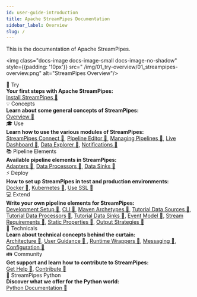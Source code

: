 ```yaml
---
id: user-guide-introduction
title: Apache StreamPipes Documentation
sidebar_label: Overview
slug: /
---
```


This is the documentation of Apache StreamPipes.

<img class="docs-image docs-image-small docs-image-no-shadow" style={{padding: '10px'}} src="
/img/01_try-overview/01_streampipes-overview.png" alt="StreamPipes Overview"/>


<div class="container grid col-3">
    <div class="column">
        <div class="toc-box">
            <div class="toc-header border-thin">
                🚀 Try
            </div>
            <div class="toc-content">
                <div class="toc-section-header"><b>Your first steps with Apache StreamPipes:</b></div>
               <a href="../try-installation/">Install StreamPipes 🔗</a>
            </div>
        </div>
    </div>
    <div class="column">
        <div class="toc-box">
            <div class="toc-header border-thin">
                💡 Concepts
            </div>
            <div class="toc-content">
                <div class="toc-section-header"><b>Learn about some general concepts of StreamPipes:</b></div>
                <a href="../concepts-overview/">Overview 🔗</a>
            </div>
        </div>
    </div>
    <div class="column">
        <div class="toc-box">
            <div class="toc-header border-thin">
                🎓 Use
            </div>
            <div class="toc-content">
                <div class="toc-section-header"><b>Learn how to use the various modules of StreamPipes:</b></div>
                <a href="../use-connect/">StreamPipes Connect 🔗</a>, 
                <a href="../use-pipeline-editor/">Pipeline Editor 🔗</a>, 
                <a href="../use-managing-pipelines/">Managing Pipelines 🔗</a>, 
                <a href="../use-live-dashboard/">Live Dashboard 🔗</a>, 
                <a href="../use-data-explorer/">Data Explorer 🔗</a>, 
                <a href="../use-notifications/">Notifications 🔗</a>
            </div>
        </div>
    </div>
    <div class="column">
        <div class="toc-box">
            <div class="toc-header border-thin">
                📚 Pipeline Elements
            </div>
            <div class="toc-content">
                <div class="toc-section-header"><b>Available pipeline elements in StreamPipes:</b></div>
                <a href="../pe/org.apache.streampipes.connect.iiot.protocol.stream.kafka/">Adapters 🔗</a>, 
                <a href="../pe/org.apache.streampipes.processors.transformation.jvm.booloperator.counter/">Data Processors 🔗</a>, 
                <a href="../pe/org.apache.streampipes.sinks.databases.jvm.couchdb/">Data Sinks 🔗</a> 
            </div>
        </div>
    </div>
    <div class="column">
        <div class="toc-box">
            <div class="toc-header border-thin">
                ⚡ Deploy 
            </div>
            <div class="toc-content">
                <div class="toc-section-header"><b>How to set up StreamPipes in test and production environments:</b></div>
                <a href="../deploy-docker/">Docker 🔗</a>, 
                <a href="../deploy-kubernetes/">Kubernetes 🔗</a>, 
                <a href="../deploy-use-ssl/">Use SSL 🔗</a>
            </div>
        </div>
    </div>
    <div class="column">
        <div class="toc-box">
            <div class="toc-header border-thin">
                💻 Extend
            </div>
            <div class="toc-content">
                <div class="toc-section-header"><b>Write your own pipeline elements for StreamPipes:</b></div>
                <a href="../extend-setup/">Development Setup 🔗</a>, <a href="../extend-cli/">CLI 🔗</a>, <a href="../extend-archetypes/">Maven Archetypes 🔗</a>,
                <a href="../extend-tutorial-data-sources/">Tutorial Data Sources 🔗</a>, 
                <a href="../extend-tutorial-data-processors">Tutorial Data Processors 🔗</a>, 
                <a href="../extend-tutorial-data-sinks/">Tutorial Data Sinks 🔗</a>,
                <a href="../extend-sdk-event-model.html/">Event Model 🔗</a>, 
                <a href="../extend-sdk-stream-requirements/">Stream Requirements 🔗</a>, 
                <a href="../extend-sdk-static-properties/">Static Properties 🔗</a>,
                <a href="../extend-sdk-output-strategies/">Output Strategies 🔗</a>
            </div>
        </div>
    </div>
    <div class="column">
        <div class="toc-box">
            <div class="toc-header border-thin">
                🔧 Technicals
            </div>
            <div class="toc-content">
                <div class="toc-section-header"><b>Learn about technical concepts behind the curtain:</b></div>
                <a href="../technicals-architecture/">Architecture 🔗</a>, 
                <a href="../technicals-user-guidance/">User Guidance 🔗 </a>, 
                <a href="../technicals-runtime-wrappers/">Runtime Wrappers 🔗</a>,
                <a href="../technicals-messaging/">Messaging 🔗</a>, 
                <a href="../technicals-configuration/">Configuration 🔗</a>
            </div>
        </div>
    </div>
    <div class="column">
        <div class="toc-box">
            <div class="toc-header border-thin">
                👪 Community
            </div>
            <div class="toc-content">
                <div class="toc-section-header"><b>Get support and learn how to contribute to StreamPipes:</b></div>
                <a href="../community-get-help/">Get Help 🔗</a>, 
                <a href="../community-contribute/">Contribute 🔗</a>
            </div>
        </div>
    </div>
    <div class="column">
        <div class="toc-box">
            <div class="toc-header border-thin">
                🐍 StreamPipes Python
            </div>
            <div class="toc-content">
                <div class="toc-section-header"><b>Discover what we offer for the Python world:</b></div>
                <a href="/docs/docs/python/latest/">Python Documentation 🔗</a>
            </div>
        </div>
    </div>
</div>
